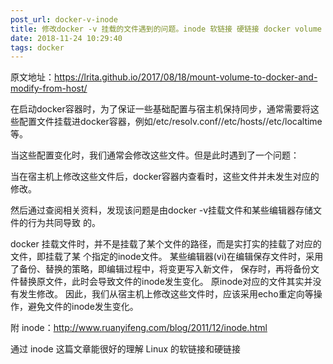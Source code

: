```yaml
---
post_url: docker-v-inode
title: 修改docker -v 挂载的文件遇到的问题。inode 软链接 硬链接 docker volume
date: 2018-11-24 10:29:40
tags: docker
---
```

原文地址：https://lrita.github.io/2017/08/18/mount-volume-to-docker-and-modify-from-host/

在启动docker容器时，为了保证一些基础配置与宿主机保持同步，通常需要将这些配置文件挂载进docker容器，例如/etc/resolv.conf//etc/hosts//etc/localtime等。

当这些配置变化时，我们通常会修改这些文件。但是此时遇到了一个问题：

当在宿主机上修改这些文件后，docker容器内查看时，这些文件并未发生对应的修改。

然后通过查阅相关资料，发现该问题是由docker -v挂载文件和某些编辑器存储文件的行为共同导致 的。

docker 挂载文件时，并不是挂载了某个文件的路径，而是实打实的挂载了对应的文件，即挂载了某 个指定的inode文件。
某些编辑器(vi)在编辑保存文件时，采用了备份、替换的策略，即编辑过程中，将变更写入新文件， 保存时，再将备份文件替换原文件，此时会导致文件的inode发生变化。
原inode对应的文件其实并没有发生修改。
因此，我们从宿主机上修改这些文件时，应该采用echo重定向等操作，避免文件的inode发生变化。

 

附 inode：http://www.ruanyifeng.com/blog/2011/12/inode.html

通过 inode 这篇文章能很好的理解 Linux 的软链接和硬链接